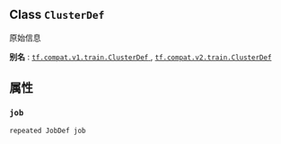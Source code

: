 

## Class  `ClusterDef` 
原始信息

**别名** : [ `tf.compat.v1.train.ClusterDef` ](/api_docs/python/tf/train/ClusterDef), [ `tf.compat.v2.train.ClusterDef` ](/api_docs/python/tf/train/ClusterDef)

## 属性


###  `job` 
 `repeated JobDef job` 

